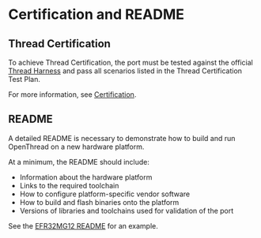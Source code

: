 # Certification and README

## Thread Certification

To achieve Thread Certification, the port must be tested against the official
[Thread Harness](http://graniteriverlabs.com/thread/) and pass all scenarios
listed in the Thread Certification Test Plan. 

For more information, see
[Certification](https://openthread.io/certification). 

## README

A detailed README is necessary to demonstrate how to build and run OpenThread on
a new hardware platform.

At a minimum, the README should include:

-   Information about the hardware platform
-   Links to the required toolchain
-   How to configure platform-specific vendor software
-   How to build and flash binaries onto the platform
-   Versions of libraries and toolchains used for validation of the port

See the
[EFR32MG12 README](https://github.com/openthread/openthread/blob/main/examples/platforms/efr32/efr32mg12/README.md)
for an example.
